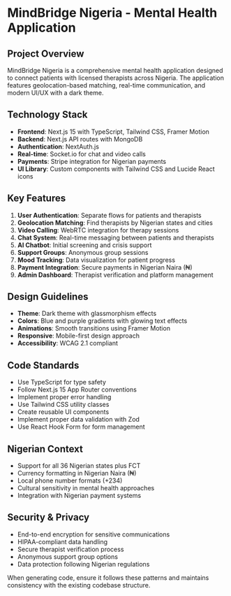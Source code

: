 # MindBridge Nigeria - Mental Health Application

<!-- Use this file to provide workspace-specific custom instructions to Copilot. For more details, visit https://code.visualstudio.com/docs/copilot/copilot-customization#_use-a-githubcopilotinstructionsmd-file -->

## Project Overview
MindBridge Nigeria is a comprehensive mental health application designed to connect patients with licensed therapists across Nigeria. The application features geolocation-based matching, real-time communication, and modern UI/UX with a dark theme.

## Technology Stack
- **Frontend**: Next.js 15 with TypeScript, Tailwind CSS, Framer Motion
- **Backend**: Next.js API routes with MongoDB
- **Authentication**: NextAuth.js
- **Real-time**: Socket.io for chat and video calls
- **Payments**: Stripe integration for Nigerian payments
- **UI Library**: Custom components with Tailwind CSS and Lucide React icons

## Key Features
1. **User Authentication**: Separate flows for patients and therapists
2. **Geolocation Matching**: Find therapists by Nigerian states and cities
3. **Video Calling**: WebRTC integration for therapy sessions
4. **Chat System**: Real-time messaging between patients and therapists
5. **AI Chatbot**: Initial screening and crisis support
6. **Support Groups**: Anonymous group sessions
7. **Mood Tracking**: Data visualization for patient progress
8. **Payment Integration**: Secure payments in Nigerian Naira (₦)
9. **Admin Dashboard**: Therapist verification and platform management

## Design Guidelines
- **Theme**: Dark theme with glassmorphism effects
- **Colors**: Blue and purple gradients with glowing text effects
- **Animations**: Smooth transitions using Framer Motion
- **Responsive**: Mobile-first design approach
- **Accessibility**: WCAG 2.1 compliant

## Code Standards
- Use TypeScript for type safety
- Follow Next.js 15 App Router conventions
- Implement proper error handling
- Use Tailwind CSS utility classes
- Create reusable UI components
- Implement proper data validation with Zod
- Use React Hook Form for form management

## Nigerian Context
- Support for all 36 Nigerian states plus FCT
- Currency formatting in Nigerian Naira (₦)
- Local phone number formats (+234)
- Cultural sensitivity in mental health approaches
- Integration with Nigerian payment systems

## Security & Privacy
- End-to-end encryption for sensitive communications
- HIPAA-compliant data handling
- Secure therapist verification process
- Anonymous support group options
- Data protection following Nigerian regulations

When generating code, ensure it follows these patterns and maintains consistency with the existing codebase structure.
